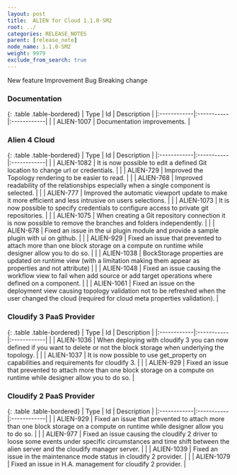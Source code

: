 ```yaml
---
layout: post
title:  ALIEN for Cloud 1.1.0-SM2
root: ../
categories: RELEASE_NOTES
parent: [release_note]
node_name: 1.1.0-SM2
weight: 9979
exclude_from_search: true
---
```





<i class="fa fa-plus text-success"></i> New feature <i class="fa fa-level-up text-primary"></i> Improvement  <i class="fa fa-bug text-danger"></i> Bug <i class="fa fa-exclamation-triangle text-warning"></i> Breaking change


### Documentation



  {: .table .table-bordered}
  | Type        | Id         | Description |
  |:------------|:-----------|:------------|
        |  <i class="fa fa-level-up text-primary"></i> | ALIEN-1007 | Documentation improvements.  |
    


### Alien 4 Cloud



  {: .table .table-bordered}
  | Type        | Id         | Description |
  |:------------|:-----------|:------------|
    |  <i class="fa fa-plus text-success"></i> | ALIEN-1082 | It is now possible to edit a defined Git location to change url or credentials.  |
        |  <i class="fa fa-level-up text-primary"></i> | ALIEN-729 | Improved the Topology rendering to be easier to read.  |
    |  <i class="fa fa-level-up text-primary"></i> | ALIEN-768 | Improved readability of the relationships especially when a single component is selected.  |
    |  <i class="fa fa-level-up text-primary"></i> | ALIEN-777 | Improved the automatic viewport update to make it more efficient and less intrusive on users selections.  |
    |  <i class="fa fa-level-up text-primary"></i> | ALIEN-1073 | It is now possible to specify credentials to configure access to private git repositories.  |
    |  <i class="fa fa-level-up text-primary"></i> | ALIEN-1075 | When creating a Git repository connection it is now possible to remove the branches and folders independently.  |
      |  <i class="fa fa-bug text-danger"></i> | ALIEN-678 | Fixed an issue in the ui plugin module and provide a sample plugin with ui on github.  |
    |  <i class="fa fa-bug text-danger"></i> | ALIEN-929 | Fixed an issue that prevented to attach more than one block storage on a compute on runtime while designer allow you to do so.  |
    |  <i class="fa fa-bug text-danger"></i> | ALIEN-1038 | BockStorage properties are updated on runtime view (with a limitation making them appear as properties and not attribute)  |
    |  <i class="fa fa-bug text-danger"></i> | ALIEN-1048 | Fixed an issue causing the workflow view to fail when add source or add target operations where defined on a component.  |
    |  <i class="fa fa-bug text-danger"></i> | ALIEN-1061 | Fixed an issue on the deployment view causing topology validation not to be refreshed when the user changed the cloud (required for cloud meta properties validation).  |
  


### Cloudify 3 PaaS Provider



  {: .table .table-bordered}
  | Type        | Id         | Description |
  |:------------|:-----------|:------------|
    |  <i class="fa fa-plus text-success"></i> | ALIEN-1036 | When deploying with cloudify 3 you can now defined if you want to delete or not the block storage when underlying the topology.  |
    |  <i class="fa fa-plus text-success"></i> | ALIEN-1037 | It is now possible to use get_property on capabilities and requirements for cloudify 3.  |
          |  <i class="fa fa-bug text-danger"></i> | ALIEN-929 | Fixed an issue that prevented to attach more than one block storage on a compute on runtime while designer allow you to do so.  |
  


### Cloudify 2 PaaS Provider



  {: .table .table-bordered}
  | Type        | Id         | Description |
  |:------------|:-----------|:------------|
          |  <i class="fa fa-bug text-danger"></i> | ALIEN-929 | Fixed an issue that prevented to attach more than one block storage on a compute on runtime while designer allow you to do so.  |
    |  <i class="fa fa-bug text-danger"></i> | ALIEN-977 | Fixed an issue causing the cloudify 2 driver to loose some events under specific circumstances and time shift between the alien server and the cloudify manager server.  |
    |  <i class="fa fa-bug text-danger"></i> | ALIEN-1039 | Fixed an issue in the maintenance mode status in cloudify 2 provider.  |
    |  <i class="fa fa-bug text-danger"></i> | ALIEN-1079 | Fixed an issue in H.A. management for cloudify 2 provider.  |
  

